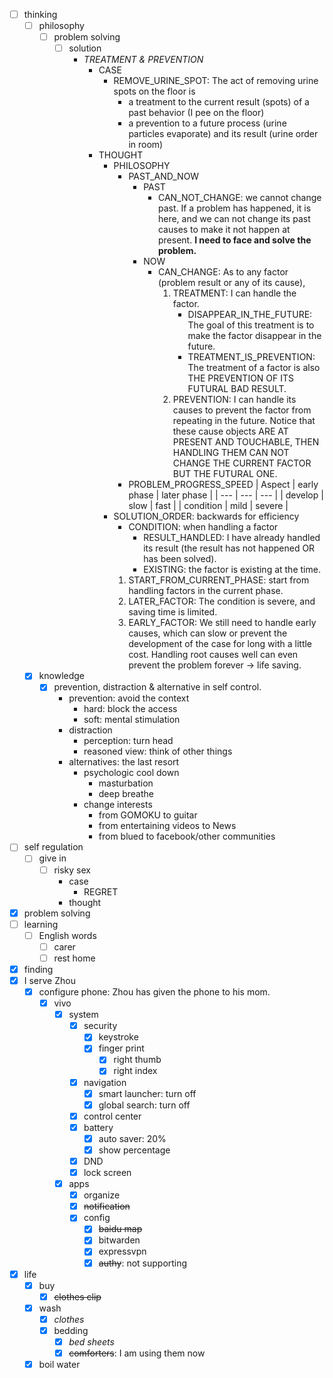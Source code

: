- [ ] thinking
    - [ ] philosophy
        - [ ] problem solving
            - [ ] solution
                - *TREATMENT & PREVENTION*
                    - CASE  
                        - REMOVE_URINE_SPOT: The act of removing urine spots on the floor is 
                            - a treatment to the current result (spots) of a past behavior (I pee on the floor)
                            - a prevention to a future process (urine particles evaporate) and its result (urine order in room)
                    - THOUGHT
                        - PHILOSOPHY
                            - PAST_AND_NOW
                                - PAST 
                                    - CAN_NOT_CHANGE: we cannot change past. If a problem has happened, it is here, and we can not change its past causes to make it not happen at present. **I need to face and solve the problem.**
                                - NOW
                                    - CAN_CHANGE: As to any factor (problem result or any of its cause),
                                        1. TREATMENT: I can handle the factor.
                                            - DISAPPEAR_IN_THE_FUTURE: The goal of this treatment is to make the factor disappear in the future. 
                                            - TREATMENT_IS_PREVENTION: The treatment of a factor is also THE PREVENTION OF ITS FUTURAL BAD RESULT.
                                        2. PREVENTION: I can handle its causes to prevent the factor from repeating in the future. Notice that these cause objects ARE AT PRESENT AND TOUCHABLE, THEN HANDLING THEM CAN NOT CHANGE THE CURRENT FACTOR BUT THE FUTURAL ONE.
                            - PROBLEM_PROGRESS_SPEED
                                | Aspect | early phase | later phase |
                                | --- | --- | --- |
                                | develop | slow | fast |
                                | condition | mild | severe |
                        - SOLUTION_ORDER: backwards for efficiency
                            - CONDITION: when handling a factor
                                - RESULT_HANDLED: I have already handled its result (the result has not happened OR has been solved).
                                - EXISTING: the factor is existing at the time.
                            1. START_FROM_CURRENT_PHASE: start from handling factors in the current phase.
                            2. LATER_FACTOR: The condition is severe, and saving time is limited.
                            3. EARLY_FACTOR: We still need to handle early causes, which can slow or prevent the development of the case for long with a little cost. Handling root causes well can even prevent the problem forever -> life saving.
    - [x] knowledge
        - [x] prevention, distraction & alternative in self control.
            - prevention: avoid the context
                - hard: block the access
                - soft: mental stimulation
            - distraction
                - perception: turn head
                - reasoned view: think of other things
            - alternatives: the last resort
                - psychologic cool down
                    - masturbation
                    - deep breathe
                - change interests
                    - from GOMOKU to guitar
                    - from entertaining videos to News
                    - from blued to facebook/other communities
- [ ] self regulation
    - [ ] give in
        - [ ] risky sex
            - case
                - REGRET
            - thought
- [x] problem solving
- [ ] learning
    - [ ] English words
        - [ ] carer
        - [ ] rest home
- [x] finding
- [x] I serve Zhou
    - [x] configure phone: Zhou has given the phone to his mom.
        - [x] vivo
            - [x] system
                - [x] security
                    - [x] keystroke
                    - [x] finger print
                        - [x] right thumb
                        - [x] right index
                - [x] navigation
                    - [x] smart launcher: turn off
                    - [x] global search: turn off 
                - [x] control center
                - [x] battery
                    - [x] auto saver: 20%
                    - [x] show percentage
                - [x] DND
                - [x] lock screen
            - [x] apps
                - [x] organize
                - [x] ~~notification~~
                - [x] config
                    - [x] ~~baidu map~~
                    - [x] bitwarden
                    - [x] expressvpn
                    - [x] ~~authy~~: not supporting
- [x] life
    - [x] buy
        - [x] ~~clothes clip~~
    - [x] wash
        - [x] *clothes*
        - [x] bedding
            - [x] *bed sheets*
            - [x] ~~comforters~~: I am using them now
    - [x] boil water
